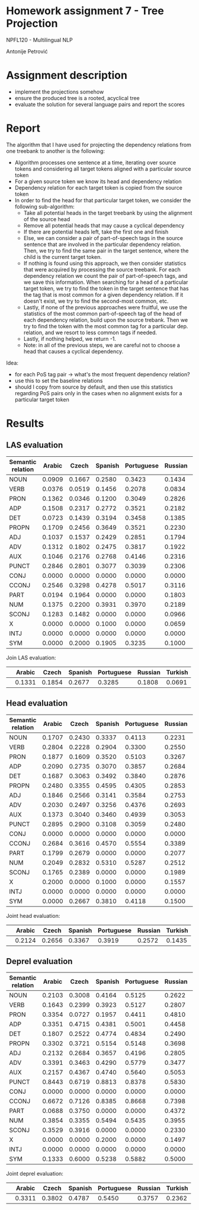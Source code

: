 # Homework assignment 7 - Tree Projection

NPFL120 - Multilingual NLP

Antonije Petrović

# Assignment description

- implement the projections somehow
- ensure the produced tree is a rooted, acyclical tree
- evaluate the solution for several language pairs and report the scores

# Report

The algorithm that I have used for projecting the dependency relations from one treebank to another is the following:
- Algorithm processes one sentence at a time, iterating over source tokens and considering all target tokens aligned with a particular source token
- For a given source token we know its head and dependency relation
- Dependency relation for each target token is copied from the source token
- In order to find the head for that particular target token, we consider the following sub-algorithm:
  - Take all potential heads in the target treebank by using the alignment of the source head
  - Remove all potential heads that may cause a cyclical dependency
  - If there are potential heads left, take the first one and finish
  - Else, we can consider a pair of part-of-speech tags in the source sentence that are involved in the particular dependency relation. Then, we try to find the same pair in the target sentence, where the child is the current target token.
  - If nothing is found using this approach, we then consider statistics that were acquired by processing the source treebank. For each dependency relation we count the pair of part-of-speech tags, and we save this information. When searching for a head of a particular target token, we try to find the token in the target sentence that has the tag that is most common for a given dependency relation. If it doesn't exist, we try to find the second-most common, etc. 
  - Lastly, if none of the previous approaches were fruitful, we use the statistics of the most common part-of-speech tag of the head of each dependency relation, build upon the source trebank. Then we try to find the token with the most common tag for a particular dep. relation, and we resort to less common tags if needed.
  - Lastly, if nothing helped, we return -1.
  - Note: in all of the previous steps, we are careful not to choose a head that causes a cyclical dependency.

Idea:
- for each PoS tag pair -> what's the most frequent dependency relation?
- use this to set the baseline relations
- should I copy from source by default, and then use this statistics regarding PoS pairs only in the cases when no alignment exists for a particular target token

# Results

## LAS evaluation

| Semantic relation | Arabic | Czech  | Spanish | Portuguese | Russian | Turkish |
| ----------------- | ------ | ------ | ------- | ---------- | ------- | ------- |
| NOUN              | 0.0909 | 0.1667 | 0.2580  | 0.3423     | 0.1434  | 0.0382  |
| VERB              | 0.0376 | 0.0519 | 0.1456  | 0.2078     | 0.0834  | 0.0049  |
| PRON              | 0.1362 | 0.0346 | 0.1200  | 0.3049     | 0.2826  | 0.0586  |
| ADP               | 0.1508 | 0.2317 | 0.2772  | 0.3521     | 0.2182  | 0.0615  |
| DET               | 0.0723 | 0.1439 | 0.3194  | 0.3458     | 0.1385  | 0.1197  |
| PROPN             | 0.1709 | 0.2456 | 0.3649  | 0.3521     | 0.2230  | 0.0990  |
| ADJ               | 0.1037 | 0.1537 | 0.2429  | 0.2851     | 0.1794  | 0.0556  |
| ADV               | 0.1312 | 0.1802 | 0.2475  | 0.3817     | 0.1922  | 0.0517  |
| AUX               | 0.1046 | 0.2176 | 0.2768  | 0.4146     | 0.2316  | 0.0057  |
| PUNCT             | 0.2846 | 0.2801 | 0.3077  | 0.3039     | 0.2306  | 0.1745  |
| CONJ              | 0.0000 | 0.0000 | 0.0000  | 0.0000     | 0.0000  | 0.0000  |
| CCONJ             | 0.2546 | 0.3298 | 0.4278  | 0.5017     | 0.3116  | 0.1400  |
| PART              | 0.0194 | 0.1964 | 0.0000  | 0.0000     | 0.1803  | 0.0000  |
| NUM               | 0.1375 | 0.2200 | 0.3931  | 0.3970     | 0.2189  | 0.0851  |
| SCONJ             | 0.1283 | 0.1482 | 0.0000  | 0.0000     | 0.0966  | 0.0000  |
| X                 | 0.0000 | 0.0000 | 0.1000  | 0.0000     | 0.0659  | 0.0377  |
| INTJ              | 0.0000 | 0.0000 | 0.0000  | 0.0000     | 0.0000  | 0.0000  |
| SYM               | 0.0000 | 0.2000 | 0.1905  | 0.3235     | 0.1000  | 0.0000  |

Join LAS evaluation:

|     | Arabic | Czech  | Spanish | Portuguese | Russian | Turkish |
| --- | ------ | ------ | ------- | ---------- | ------- | ------- |
|     | 0.1331 | 0.1854 | 0.2677  | 0.3285     | 0.1808  | 0.0691  |


## Head evaluation

| Semantic relation | Arabic | Czech  | Spanish | Portuguese | Russian | Turkish |
| ----------------- | ------ | ------ | ------- | ---------- | ------- | ------- |
| NOUN              | 0.1707 | 0.2430 | 0.3337  | 0.4113     | 0.2231  | 0.1251  |
| VERB              | 0.2804 | 0.2228 | 0.2904  | 0.3300     | 0.2550  | 0.2228  |
| PRON              | 0.1877 | 0.1609 | 0.3520  | 0.5103     | 0.3267  | 0.1368  |
| ADP               | 0.2090 | 0.2735 | 0.3070  | 0.3857     | 0.2684  | 0.0901  |
| DET               | 0.1687 | 0.3063 | 0.3492  | 0.3840     | 0.2876  | 0.1854  |
| PROPN             | 0.2480 | 0.3355 | 0.4595  | 0.4305     | 0.2853  | 0.1553  |
| ADJ               | 0.1846 | 0.2566 | 0.3141  | 0.3584     | 0.2753  | 0.1382  |
| ADV               | 0.2030 | 0.2497 | 0.3256  | 0.4376     | 0.2693  | 0.0940  |
| AUX               | 0.1373 | 0.3040 | 0.3460  | 0.4939     | 0.3053  | 0.0571  |
| PUNCT             | 0.2895 | 0.2900 | 0.3108  | 0.3059     | 0.2480  | 0.1903  |
| CONJ              | 0.0000 | 0.0000 | 0.0000  | 0.0000     | 0.0000  | 0.0000  |
| CCONJ             | 0.2684 | 0.3616 | 0.4570  | 0.5554     | 0.3389  | 0.1602  |
| PART              | 0.1799 | 0.2679 | 0.0000  | 0.0000     | 0.2077  | 0.0000  |
| NUM               | 0.2049 | 0.2832 | 0.5310  | 0.5287     | 0.2512  | 0.1915  |
| SCONJ             | 0.1765 | 0.2389 | 0.0000  | 0.0000     | 0.1989  | 0.0769  |
| X                 | 0.2000 | 0.0000 | 0.1000  | 0.0000     | 0.1557  | 0.1509  |
| INTJ              | 0.0000 | 0.0000 | 0.0000  | 0.0000     | 0.0000  | 0.0000  |
| SYM               | 0.0000 | 0.2667 | 0.3810  | 0.4118     | 0.1500  | 0.0000  |

Joint head evaluation:

|     | Arabic | Czech  | Spanish | Portuguese | Russian | Turkish |
| --- | ------ | ------ | ------- | ---------- | ------- | ------- |
|     | 0.2124 | 0.2656 | 0.3367  | 0.3919     | 0.2572  | 0.1435  |

## Deprel evaluation

| Semantic relation | Arabic | Czech  | Spanish | Portuguese | Russian | Turkish |
| ----------------- | ------ | ------ | ------- | ---------- | ------- | ------- |
| NOUN              | 0.2103 | 0.3008 | 0.4164  | 0.5125     | 0.2622  | 0.1182  |
| VERB              | 0.1643 | 0.2399 | 0.3923  | 0.5127     | 0.2807  | 0.0353  |
| PRON              | 0.3354 | 0.0727 | 0.1957  | 0.4411     | 0.4810  | 0.1857  |
| ADP               | 0.3351 | 0.4715 | 0.4381  | 0.5001     | 0.4458  | 0.3076  |
| DET               | 0.1807 | 0.2522 | 0.4774  | 0.4834     | 0.2490  | 0.3533  |
| PROPN             | 0.3302 | 0.3721 | 0.5154  | 0.5148     | 0.3698  | 0.2189  |
| ADJ               | 0.2132 | 0.2684 | 0.3657  | 0.4196     | 0.2805  | 0.1697  |
| ADV               | 0.3391 | 0.3463 | 0.4290  | 0.5779     | 0.3477  | 0.2115  |
| AUX               | 0.2157 | 0.4367 | 0.4740  | 0.5640     | 0.5053  | 0.0190  |
| PUNCT             | 0.8443 | 0.6719 | 0.8813  | 0.8378     | 0.5830  | 0.6757  |
| CONJ              | 0.0000 | 0.0000 | 0.0000  | 0.0000     | 0.0000  | 0.0000  |
| CCONJ             | 0.6672 | 0.7126 | 0.8385  | 0.8668     | 0.7398  | 0.6511  |
| PART              | 0.0688 | 0.3750 | 0.0000  | 0.0000     | 0.4372  | 0.0000  |
| NUM               | 0.3854 | 0.3355 | 0.5494  | 0.5435     | 0.3955  | 0.2128  |
| SCONJ             | 0.3529 | 0.3916 | 0.0000  | 0.0000     | 0.2330  | 0.0769  |
| X                 | 0.0000 | 0.0000 | 0.2000  | 0.0000     | 0.1497  | 0.0849  |
| INTJ              | 0.0000 | 0.0000 | 0.0000  | 0.0000     | 0.0000  | 0.0000  |
| SYM               | 0.1333 | 0.6000 | 0.5238  | 0.5882     | 0.5000  | 0.1667  |

Joint deprel evaluation:

|     | Arabic | Czech  | Spanish | Portuguese | Russian | Turkish |
| --- | ------ | ------ | ------- | ---------- | ------- | ------- |
|     | 0.3311 | 0.3802 | 0.4787  | 0.5450     | 0.3757  | 0.2362  |
